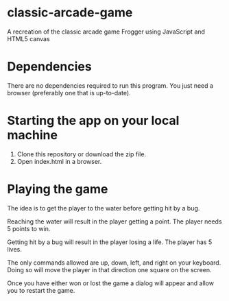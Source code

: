 # classic-arcade-game
A recreation of the classic arcade game Frogger using JavaScript and HTML5 canvas

# Dependencies
There are no dependencies required to run this program. You just need a browser (preferably one that is up-to-date).

# Starting the app on your local machine
1) Clone this repository or download the zip file.
2) Open index.html in a browser.

# Playing the game
The idea is to get the player to the water before getting hit by a bug.

Reaching the water will result in the player getting a point. The player needs 5 points to win.

Getting hit by a bug will result in the player losing a life. The player has 5 lives.

The only commands allowed are up, down, left, and right on your keyboard. Doing so will move the player in that direction one square on the screen.

Once you have either won or lost the game a dialog will appear and allow you to restart the game.
